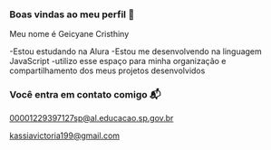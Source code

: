### Boas vindas ao meu perfil 💙

Meu nome é Geicyane Cristhiny

-Estou estudando na Alura
-Estou me desenvolvendo na linguagem JavaScript
-utilizo esse espaço para minha organização e compartilhamento dos meus projetos desenvolvidos

### Você entra em contato comigo 📬

00001229397127sp@al.educacao.sp.gov.br

kassiavictoria199@gmail.com

